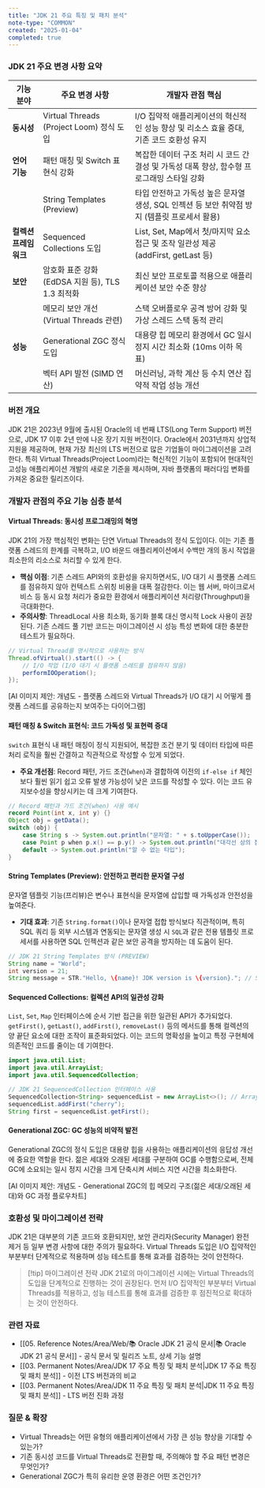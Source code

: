 ```yaml
---
title: "JDK 21 주요 특징 및 패치 분석"
note-type: "COMMON"
created: "2025-01-04"
completed: true
---
```


### JDK 21 주요 변경 사항 요약

| 기능 분야          | 주요 변경 사항                                  | 개발자 관점 핵심                                                                 |
| ------------------ | ----------------------------------------------- | ------------------------------------------------------------------------------ |
| **동시성**         | Virtual Threads (Project Loom) 정식 도입        | I/O 집약적 애플리케이션의 혁신적인 성능 향상 및 리소스 효율 증대, 기존 코드 호환성 유지             |
| **언어 기능**      | 패턴 매칭 및 Switch 표현식 강화                 | 복잡한 데이터 구조 처리 시 코드 간결성 및 가독성 대폭 향상, 함수형 프로그래밍 스타일 강화         |
|                    | String Templates (Preview)                    | 타입 안전하고 가독성 높은 문자열 생성, SQL 인젝션 등 보안 취약점 방지 (템플릿 프로세서 활용)       |
| **컬렉션 프레임워크** | Sequenced Collections 도입                      | List, Set, Map에서 첫/마지막 요소 접근 및 조작 일관성 제공 (addFirst, getLast 등)        |
| **보안**           | 암호화 표준 강화 (EdDSA 지원 등), TLS 1.3 최적화 | 최신 보안 프로토콜 적용으로 애플리케이션 보안 수준 향상                                    |
|                    | 메모리 보안 개선 (Virtual Threads 관련)       | 스택 오버플로우 공격 방어 강화 및 가상 스레드 스택 동적 관리                               |
| **성능**           | Generational ZGC 정식 도입                      | 대용량 힙 메모리 환경에서 GC 일시정지 시간 최소화 (10ms 이하 목표)                             |
|                    | 벡터 API 발전 (SIMD 연산)                     | 머신러닝, 과학 계산 등 수치 연산 집약적 작업 성능 개선                                    |

### 버전 개요

JDK 21은 2023년 9월에 출시된 Oracle의 네 번째 LTS(Long Term Support) 버전으로, JDK 17 이후 2년 만에 나온 장기 지원 버전이다. Oracle에서 2031년까지 상업적 지원을 제공하며, 현재 가장 최신의 LTS 버전으로 많은 기업들이 마이그레이션을 고려한다. 특히 Virtual Threads(Project Loom)라는 혁신적인 기능이 포함되어 현대적인 고성능 애플리케이션 개발의 새로운 기준을 제시하며, 자바 플랫폼의 패러다임 변화를 가져온 중요한 릴리즈이다.

### 개발자 관점의 주요 기능 심층 분석

#### Virtual Threads: 동시성 프로그래밍의 혁명

JDK 21의 가장 핵심적인 변화는 단연 Virtual Threads의 정식 도입이다. 이는 기존 플랫폼 스레드의 한계를 극복하고, I/O 바운드 애플리케이션에서 수백만 개의 동시 작업을 최소한의 리소스로 처리할 수 있게 한다.

*   **핵심 이점**: 기존 스레드 API와의 호환성을 유지하면서도, I/O 대기 시 플랫폼 스레드를 점유하지 않아 컨텍스트 스위칭 비용을 대폭 절감한다. 이는 웹 서버, 마이크로서비스 등 동시 요청 처리가 중요한 환경에서 애플리케이션 처리량(Throughput)을 극대화한다.
*   **주의사항**: ThreadLocal 사용 최소화, 동기화 블록 대신 명시적 Lock 사용이 권장된다. 기존 스레드 풀 기반 코드는 마이그레이션 시 성능 특성 변화에 대한 충분한 테스트가 필요하다.

```java
// Virtual Thread를 명시적으로 사용하는 방식
Thread.ofVirtual().start(() -> {
    // I/O 작업 (I/O 대기 시 플랫폼 스레드를 점유하지 않음)
    performIOOperation();
});
```
[AI 이미지 제안: 개념도 - 플랫폼 스레드와 Virtual Threads가 I/O 대기 시 어떻게 플랫폼 스레드를 공유하는지 보여주는 다이어그램]

#### 패턴 매칭 & Switch 표현식: 코드 가독성 및 표현력 증대

`switch` 표현식 내 패턴 매칭이 정식 지원되어, 복잡한 조건 분기 및 데이터 타입에 따른 처리 로직을 훨씬 간결하고 직관적으로 작성할 수 있게 되었다.

*   **주요 개선점**: Record 패턴, 가드 조건(`when`)과 결합하여 이전의 `if-else if` 체인보다 훨씬 읽기 쉽고 오류 발생 가능성이 낮은 코드를 작성할 수 있다. 이는 코드 유지보수성을 향상시키는 데 크게 기여한다.

```java
// Record 패턴과 가드 조건(when) 사용 예시
record Point(int x, int y) {}
Object obj = getData();
switch (obj) {
    case String s -> System.out.println("문자열: " + s.toUpperCase());
    case Point p when p.x() == p.y() -> System.out.println("대각선 상의 점: " + p);
    default -> System.out.println("알 수 없는 타입");
}
```

#### String Templates (Preview): 안전하고 편리한 문자열 구성

문자열 템플릿 기능(프리뷰)은 변수나 표현식을 문자열에 삽입할 때 가독성과 안전성을 높여준다.

*   **기대 효과**: 기존 `String.format()`이나 문자열 접합 방식보다 직관적이며, 특히 SQL 쿼리 등 외부 시스템과 연동되는 문자열 생성 시 `SQL`과 같은 전용 템플릿 프로세서를 사용하면 SQL 인젝션과 같은 보안 공격을 방지하는 데 도움이 된다.

```java
// JDK 21 String Templates 방식 (PREVIEW)
String name = "World";
int version = 21;
String message = STR."Hello, \{name}! JDK version is \{version}."; // STR 템플릿 프로세서 사용
```

#### Sequenced Collections: 컬렉션 API의 일관성 강화

`List`, `Set`, `Map` 인터페이스에 순서 기반 접근을 위한 일관된 API가 추가되었다. `getFirst()`, `getLast()`, `addFirst()`, `removeLast()` 등의 메서드를 통해 컬렉션의 양 끝단 요소에 대한 조작이 표준화되었다. 이는 코드의 명확성을 높이고 특정 구현체에 의존적인 코드를 줄이는 데 기여한다.

```java
import java.util.List;
import java.util.ArrayList;
import java.util.SequencedCollection;

// JDK 21 SequencedCollection 인터페이스 사용
SequencedCollection<String> sequencedList = new ArrayList<>(); // ArrayList는 SequencedCollection 구현
sequencedList.addFirst("cherry");
String first = sequencedList.getFirst();
```

#### Generational ZGC: GC 성능의 비약적 발전

Generational ZGC의 정식 도입은 대용량 힙을 사용하는 애플리케이션의 응답성 개선에 중요한 역할을 한다. 젊은 세대와 오래된 세대를 구분하여 GC를 수행함으로써, 전체 GC에 소요되는 일시 정지 시간을 크게 단축시켜 서비스 지연 시간을 최소화한다.

[AI 이미지 제안: 개념도 - Generational ZGC의 힙 메모리 구조(젊은 세대/오래된 세대)와 GC 과정 플로우차트]

### 호환성 및 마이그레이션 전략

JDK 21은 대부분의 기존 코드와 호환되지만, 보안 관리자(Security Manager) 완전 제거 등 일부 변경 사항에 대한 주의가 필요하다. Virtual Threads 도입은 I/O 집약적인 부분부터 단계적으로 적용하며 성능 테스트를 통해 효과를 검증하는 것이 안전하다.

> [!tip] 마이그레이션 전략
> JDK 21로의 마이그레이션 시에는 Virtual Threads의 도입을 단계적으로 진행하는 것이 권장된다. 먼저 I/O 집약적인 부분부터 Virtual Threads를 적용하고, 성능 테스트를 통해 효과를 검증한 후 점진적으로 확대하는 것이 안전하다.

### 관련 자료

- [[05. Reference Notes/Area/Web/📚 Oracle JDK 21 공식 문서|📚 Oracle JDK 21 공식 문서]] - 공식 문서 및 릴리즈 노트, 상세 기능 설명
- [[03. Permanent Notes/Area/JDK 17 주요 특징 및 패치 분석|JDK 17 주요 특징 및 패치 분석]] - 이전 LTS 버전과의 비교
- [[03. Permanent Notes/Area/JDK 11 주요 특징 및 패치 분석|JDK 11 주요 특징 및 패치 분석]] - LTS 버전 진화 과정

### 질문 & 확장

- Virtual Threads는 어떤 유형의 애플리케이션에서 가장 큰 성능 향상을 기대할 수 있는가?
- 기존 동시성 코드를 Virtual Threads로 전환할 때, 주의해야 할 주요 패턴 변경은 무엇인가?
- Generational ZGC가 특히 유리한 운영 환경은 어떤 조건인가?